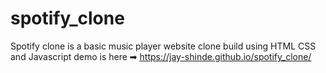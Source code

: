 # spotify_clone
Spotify clone is a basic music player website clone build using HTML CSS and Javascript
demo is here ➡ https://jay-shinde.github.io/spotify_clone/
